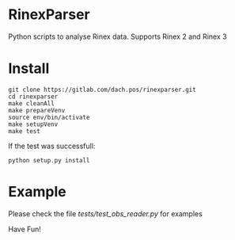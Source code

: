 # RinexParser

Python scripts to analyse Rinex data. Supports Rinex 2 and Rinex 3

# Install

```
git clone https://gitlab.com/dach.pos/rinexparser.git
cd rinexparser
make cleanAll
make prepareVenv
source env/bin/activate
make setupVenv
make test
```

If the test was successfull:

``` python setup.py install ```

# Example

Please check the file *tests/test_obs_reader.py* for examples

Have Fun!
